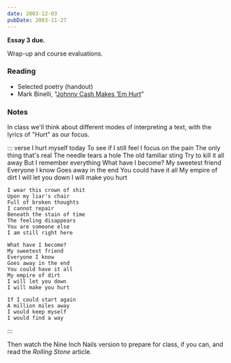 ```yaml
---
date: 2003-12-03
pubDate: 2003-11-27
---
```


**Essay 3 due.**

Wrap-up and course evaluations.

### Reading

* Selected poetry (handout)
* Mark Binelli, "[Johnny Cash Makes ’Em Hurt](https://www.rollingstone.com/music/music-news/johnny-cash-makes-em-hurt-184516/)"

### Notes

In class we'll think about different modes of interpreting a text, with the lyrics of "Hurt" as our focus.

::: verse
    I hurt myself today
    To see if I still feel
    I focus on the pain
    The only thing that's real
    The needle tears a hole
    The old familiar sting
    Try to kill it all away
    But I remember everything
    What have I become?
    My sweetest friend
    Everyone I know
    Goes away in the end
    You could have it all
    My empire of dirt
    I will let you down
    I will make you hurt

    I wear this crown of shit
    Upon my liar's chair
    Full of broken thoughts
    I cannot repair
    Beneath the stain of time
    The feeling disappears
    You are someone else
    I am still right here

    What have I become?
    My sweetest friend
    Everyone I know
    Goes away in the end
    You could have it all
    My empire of dirt
    I will let you down
    I will make you hurt

    If I could start again
    A million miles away
    I would keep myself
    I would find a way
:::

Then watch the Nine Inch Nails version to prepare for class, if you can, and read the <cite>Rolling Stone</cite> article.
